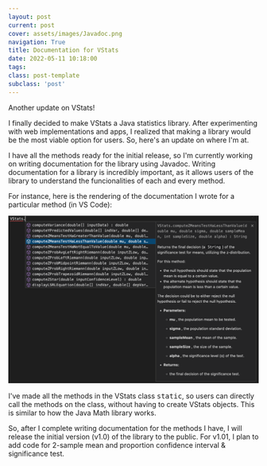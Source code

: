 ```yaml
---
layout: post
current: post
cover: assets/images/Javadoc.png
navigation: True
title: Documentation for VStats
date: 2022-05-11 10:18:00
tags:
class: post-template
subclass: 'post'
---
```


Another update on VStats! 

I finally decided to make VStats a Java statistics library. After experimenting with web implementations and apps, I realized that making a library would be the most viable option for users. So, here's an update on where I'm at. 

I have all the methods ready for the initial release, so I'm currently working on writing documentation for the library using Javadoc. Writing documentation for a library is incredibly important, as it allows users of the library to understand the funcionalities of each and every method. 

For instance, here is the rendering of the documentation I wrote for a particular method (in VS Code): 

<img src="assets/images/javadocmethodtestss.png" width=700 alt="graph"/>

I've made all the methods in the VStats class <samp>static</samp>, so users can directly call the methods on the class, without having to create VStats objects. This is similar to how the Java Math library works. 

So, after I complete writing documentation for the methods I have, I will release the initial version (v$1.0$) of the library to the public. For v$1.01$, I plan to add code for $2$-sample mean and proportion confidence interval & significance test. 